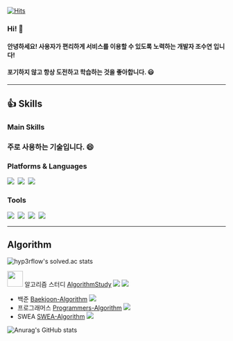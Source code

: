 [![Hits](https://hits.seeyoufarm.com/api/count/incr/badge.svg?url=https%3A%2F%2Fgithub.com%2Fsu6378&count_bg=%239C38F2&title_bg=%23555555&icon=android.svg&icon_color=%233DDB84&title=hits&edge_flat=false)](https://hits.seeyoufarm.com)

### Hi! 👋

#### 안녕하세요! 사용자가 편리하게 서비스를 이용할 수 있도록 노력하는 개발자 조수연 입니다!
#### 포기하지 않고 항상 도전하고 학습하는 것을 좋아합니다. 😃
<hr/>

## 👍 Skills

### Main Skills
### 주로 사용하는 기술입니다. 😄

### Platforms & Languages
<div>
  <img src="https://img.shields.io/badge/android-3DDC84?style=for-the-badge&logo=android&logoColor=white">&nbsp
   <img src="https://img.shields.io/badge/kotlin-7F52FF?style=for-the-badge&logo=kotlin&logoColor=white">&nbsp
   <img src="https://img.shields.io/badge/java-007396?style=for-the-badge&logo=java&logoColor=white">&nbsp</div>
   
### Tools
 <div>
   <img src="https://img.shields.io/badge/android studio-3DDC84?style=for-the-badge&logo=androidstudio&logoColor=white">&nbsp
   <img src="https://img.shields.io/badge/eclipse-2C2255?style=for-the-badge&logo=eclipse&logoColor=white">&nbsp
   <img src="https://img.shields.io/badge/firebase-FFCA28?style=for-the-badge&logo=firebase&logoColor=white">&nbsp
   <img src="https://img.shields.io/badge/sourcetree-0052CC?style=for-the-badge&logo=sourcetree&logoColor=white"></div>
<hr/>

  
  

## Algorithm
![hyp3rflow's solved.ac stats](https://github-readme-solvedac.hyp3rflow.vercel.app/api/?handle=su6378)
<!-- ![Solved.ac Profile](http://mazassumnida.wtf/api/v2/generate_badge?boj=su6378)(https://solved.ac/su6378/) -->
<img src="https://user-images.githubusercontent.com/48742378/198957720-9db24819-5538-42e7-b4fb-528211eb4055.png" width="36" height="36"/> 알고리즘 스터디  [AlgorithmStudy](https://github.com/SAlgorithmStudy6/AlgorithmStudy) <img src="https://img.shields.io/badge/kotlin-7F52FF?style=flat&logoColor=white"> <img src="https://img.shields.io/badge/java-007396?style=flat&logoColor=white">
+ 백준 [Baekjoon-Algorithm](https://github.com/su6378/Baekjoon-Algorithm) <img src="https://img.shields.io/badge/kotlin-7F52FF?style=flat&logoColor=white">
+ 프로그래머스 [Programmers-Algorithm](https://github.com/su6378/Programmers-Algorithm) <img src="https://img.shields.io/badge/kotlin-7F52FF?style=flat&logoColor=white">
+ SWEA [SWEA-Algorithm](https://github.com/su6378/SWEA-Algorithm) <img src="https://img.shields.io/badge/java-007396?style=flat&logoColor=white">


<!--


**su6378/su6378** is a ✨ _special_ ✨ repository because its `README.md` (this file) appears on your GitHub profile.

Here are some ideas to get you started:

- 🔭 I’m currently working on ...
- 🌱 I’m currently learning ...
- 👯 I’m looking to collaborate on ...
- 🤔 I’m looking for help with ...
- 💬 Ask me about ...
- 📫 How to reach me: ...
- 😄 Pronouns: ...
- ⚡ Fun fact: ...
-->



![Anurag's GitHub stats](https://github-readme-stats.vercel.app/api?username=su6378&show_icons=true&theme=radical)




